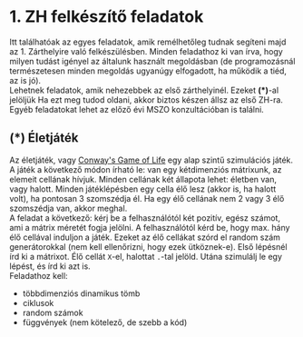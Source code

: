 # 1. ZH felkészítő feladatok

Itt találhatóak az egyes feladatok, amik remélhetőleg tudnak segíteni majd az 1. Zárthelyire való felkészülésben. Minden feladathoz ki van írva, hogy milyen tudást igényel az általunk használt megoldásban (de programozásnál természetesen minden megoldás ugyanúgy elfogadott, ha működik a tiéd, az is jó).  
Lehetnek feladatok, amik nehezebbek az első zárthelyinél. Ezeket **(\*)**-al jelöljük Ha ezt meg tudod oldani, akkor biztos készen állsz az első ZH-ra.  
Egyéb feladatokat lehet az előző évi MSZO konzultációban is találni.

## **(\*)** Életjáték

Az életjáték, vagy [Conway's Game of Life](https://en.wikipedia.org/wiki/Conway%27s_Game_of_Life) egy alap szintű szimulációs játék. A játék a következő módon írható le: van egy kétdimenziós mátrixunk, az elemeit cellának hívjuk. Minden cellának két állapota lehet: életben van, vagy halott. Minden játéklépésben egy cella élő lesz (akkor is, ha halott volt), ha pontosan 3 szomszédja él. Ha egy élő cellának nem 2 vagy 3 élő szomszédja van, akkor meghal.  
A feladat a következő: kérj be a felhasználótól két pozitív, egész számot, ami a mátrix méretét fogja jelölni. A felhasználótól kérd be, hogy max. hány élő cellával induljon a játék. Ezeket az élő cellákat szórd el random szám generátorokkal (nem kell ellenőrizni, hogy ezek ütköznek-e). Első lépésnél írd ki a mátrixot. Élő cellát `X`-el, halottat `.`-tal jelöld. Utána szimulálj le egy lépést, és írd ki azt is.  
Feladathoz kell:

- többdimenziós dinamikus tömb
- ciklusok
- random számok
- függvények (nem kötelező, de szebb a kód)

